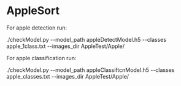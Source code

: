 # AppleSort
For apple detection run:

 ./checkModel.py --model_path appleDetectModel.h5 --classes apple_1class.txt  --images_dir AppleTest/Apple/
 
For apple classification run:

 ./checkModel.py --model_path appleClassiftcnModel.h5 --classes apple_classes.txt  --images_dir AppleTest/Apple/
